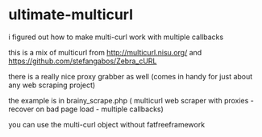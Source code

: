 # ultimate-multicurl
i figured out how to make multi-curl work with multiple callbacks

  this is a mix of multicurl from 
    http://multicurl.nisu.org/ and 
    https://github.com/stefangabos/Zebra_cURL
    
    
there is a really nice proxy grabber as well (comes in handy for just about any web scraping project)

the example is in brainy_scrape.php ( multicurl web scraper with proxies - recover on bad page load - multiple callbacks)

you can use the multi-curl object without fatfreeframework

